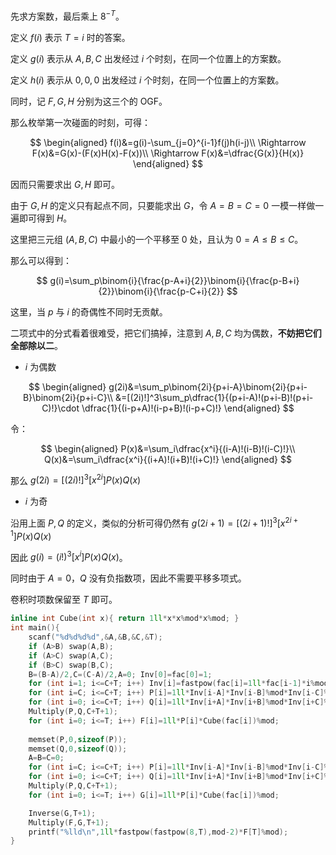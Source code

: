 先求方案数，最后乘上 $8^{-T}$。

定义 $f(i)$ 表示 $T=i$ 时的答案。

定义 $g(i)$ 表示从 $A,B,C$ 出发经过 $i$ 个时刻，在同一个位置上的方案数。

定义 $h(i)$ 表示从 $0,0,0$ 出发经过 $i$ 个时刻，在同一个位置上的方案数。

同时，记 $F,G,H$ 分别为这三个的 OGF。

那么枚举第一次碰面的时刻，可得：

$$
\begin{aligned}
f(i)&=g(i)-\sum_{j=0}^{i-1}f(j)h(i-j)\\
\Rightarrow F(x)&=G(x)-(F(x)H(x)-F(x))\\
\Rightarrow F(x)&=\dfrac{G(x)}{H(x)}
\end{aligned}
$$

因而只需要求出 $G,H$ 即可。

由于 $G,H$ 的定义只有起点不同，只要能求出 $G$，令 $A=B=C=0$ 一模一样做一遍即可得到 $H$。

这里把三元组 $(A,B,C)$ 中最小的一个平移至 $0$ 处，且认为 $0=A\le B\le C$。

那么可以得到：

$$
g(i)=\sum_p\binom{i}{\frac{p-A+i}{2}}\binom{i}{\frac{p-B+i}{2}}\binom{i}{\frac{p-C+i}{2}}
$$

这里，当 $p$ 与 $i$ 的奇偶性不同时无贡献。

二项式中的分式看着很难受，把它们搞掉，注意到 $A,B,C$ 均为偶数，**不妨把它们全部除以二**。

- $i$ 为偶数

$$
\begin{aligned}
g(2i)&=\sum_p\binom{2i}{p+i-A}\binom{2i}{p+i-B}\binom{2i}{p+i-C}\\
&=[(2i)!]^3\sum_p\dfrac{1}{(p+i-A)!(p+i-B)!(p+i-C)!}\cdot \dfrac{1}{(i-p+A)!(i-p+B)!(i-p+C)!}
\end{aligned}
$$

令：

$$
\begin{aligned}
P(x)&=\sum_i\dfrac{x^i}{(i-A)!(i-B)!(i-C)!}\\
Q(x)&=\sum_i\dfrac{x^i}{(i+A)!(i+B)!(i+C)!}
\end{aligned}
$$

那么 $g(2i)=[(2i)!]^3[x^{2i}]P(x)Q(x)$

- $i$ 为奇

沿用上面 $P,Q$ 的定义，类似的分析可得仍然有 $g(2i+1)=[(2i+1)!]^3[x^{2i+1}]P(x)Q(x)$

因此 $g(i)=(i!)^3[x^i]P(x)Q(x)$。

同时由于 $A=0$，$Q$ 没有负指数项，因此不需要平移多项式。

卷积时项数保留至 $T$ 即可。

```cpp
inline int Cube(int x){ return 1ll*x*x%mod*x%mod; }
int main(){
	scanf("%d%d%d%d",&A,&B,&C,&T);
	if (A>B) swap(A,B);
	if (A>C) swap(A,C);
	if (B>C) swap(B,C);
	B=(B-A)/2,C=(C-A)/2,A=0; Inv[0]=fac[0]=1;
	for (int i=1; i<=C+T; i++) Inv[i]=fastpow(fac[i]=1ll*fac[i-1]*i%mod,mod-2);
	for (int i=C; i<=C+T; i++) P[i]=1ll*Inv[i-A]*Inv[i-B]%mod*Inv[i-C]%mod;
	for (int i=0; i<=C+T; i++) Q[i]=1ll*Inv[i+A]*Inv[i+B]%mod*Inv[i+C]%mod;
	Multiply(P,Q,C+T+1);
	for (int i=0; i<=T; i++) F[i]=1ll*P[i]*Cube(fac[i])%mod;
    
	memset(P,0,sizeof(P));
	memset(Q,0,sizeof(Q));
	A=B=C=0;
	for (int i=C; i<=C+T; i++) P[i]=1ll*Inv[i-A]*Inv[i-B]%mod*Inv[i-C]%mod;
	for (int i=0; i<=C+T; i++) Q[i]=1ll*Inv[i+A]*Inv[i+B]%mod*Inv[i+C]%mod;
	Multiply(P,Q,C+T+1);
	for (int i=0; i<=T; i++) G[i]=1ll*P[i]*Cube(fac[i])%mod;

	Inverse(G,T+1);
	Multiply(F,G,T+1);
	printf("%lld\n",1ll*fastpow(fastpow(8,T),mod-2)*F[T]%mod);
}
```
